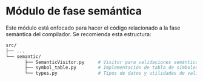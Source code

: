 # Módulo de fase semántica

Este módulo está enfocado para hacer el código relacionado a la fase semántica del compilador. Se recomienda esta estructura:

```bash
src/
├── ...
└── semantic/
       ├── SemanticVisitor.py     # Visitor para validaciones semánticas
       ├── symbol_table.py        # Implementación de tabla de símbolos
       └── types.py               # Tipos de datos y utilidades de validación
```
